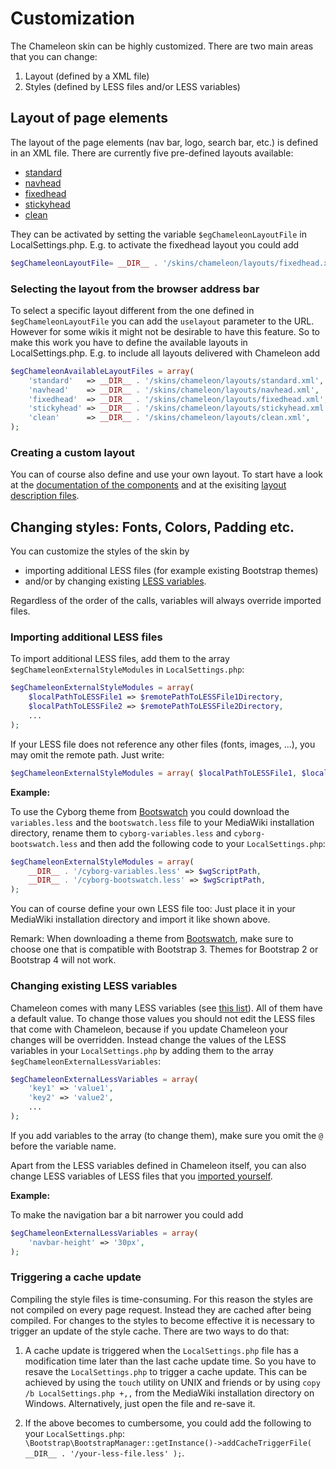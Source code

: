 # Customization

The Chameleon skin can be highly customized. There are two main areas that you can change:

1. Layout (defined by a XML file)
2. Styles (defined by LESS files and/or LESS variables)

## Layout of page elements

The layout of the page elements (nav bar, logo, search bar, etc.) is defined in
an XML file. There are currently five pre-defined layouts available:
* [standard](../layouts/standard.xml)
* [navhead](../layouts/navhead.xml)
* [fixedhead](../layouts/fixedhead.xml)
* [stickyhead](../layouts/stickyhead.xml)
* [clean](../layouts/clean.xml)

They can be activated by setting the
variable `$egChameleonLayoutFile` in LocalSettings.php. E.g. to activate the
fixedhead layout you could add
```php
$egChameleonLayoutFile= __DIR__ . '/skins/chameleon/layouts/fixedhead.xml';
```

### Selecting the layout from the browser address bar

To select a specific layout different from the one defined in
`$egChameleonLayoutFile` you can add the `uselayout` parameter to the URL.
However for some wikis it might not be desirable to have this feature. So to
make this work you have to define the available layouts in
LocalSettings.php. E.g. to include all layouts delivered with Chameleon add
```php
$egChameleonAvailableLayoutFiles = array(
	'standard'   => __DIR__ . '/skins/chameleon/layouts/standard.xml',
	'navhead'    => __DIR__ . '/skins/chameleon/layouts/navhead.xml',
	'fixedhead'  => __DIR__ . '/skins/chameleon/layouts/fixedhead.xml',
	'stickyhead' => __DIR__ . '/skins/chameleon/layouts/stickyhead.xml',
	'clean'      => __DIR__ . '/skins/chameleon/layouts/clean.xml',
);
```

### Creating a custom layout

You can of course also define and use your own layout. To start have a look at the
[documentation of the components](components.md) and at the exisiting
[layout description files](../layouts).

## Changing styles: Fonts, Colors, Padding etc.

You can customize the styles of the skin by 
* importing additional LESS files (for example existing Bootstrap themes)
* and/or by changing existing [LESS variables](variables.md).

Regardless of the order of the calls, variables will always override imported files.

### Importing additional LESS files

To import additional LESS files, add them to the array
`$egChameleonExternalStyleModules` in `LocalSettings.php`:
```php
$egChameleonExternalStyleModules = array(
    $localPathToLESSFile1 => $remotePathToLESSFile1Directory,
    $localPathToLESSFile2 => $remotePathToLESSFile2Directory,
    ...
);
```

If your LESS file does not reference any other files (fonts, images, ...), you
may omit the remote path. Just write:
```php
$egChameleonExternalStyleModules = array( $localPathToLESSFile1, $localPathToLESSFile2, ... );
```

**Example:**

To use the Cyborg theme from [Bootswatch](http://bootswatch.com/3/) you could
download the `variables.less` and the `bootswatch.less` file to your MediaWiki
installation directory, rename them to `cyborg-variables.less` and
`cyborg-bootswatch.less` and then add the following code to your
`LocalSettings.php`:

```php
$egChameleonExternalStyleModules = array(
    __DIR__ . '/cyborg-variables.less' => $wgScriptPath,
    __DIR__ . '/cyborg-bootswatch.less' => $wgScriptPath,
);
```

You can of course define your own LESS file too: Just place it in your MediaWiki installation
directory and import it like shown above.

Remark: When downloading a theme from [Bootswatch](http://bootswatch.com/3/), make sure to
choose one that is compatible with Bootstrap 3. Themes for Bootstrap 2 or Bootstrap 4 will not work.

### Changing existing LESS variables

Chameleon comes with many LESS variables (see [this list](variables.md)). All of them have a default value. To change those values you should not edit the LESS files that come with Chameleon, because if you update Chameleon your changes will be overridden. Instead change the values of the LESS variables in your `LocalSettings.php` by adding them to the array
`$egChameleonExternalLessVariables`:

```php
$egChameleonExternalLessVariables = array(
    'key1' => 'value1',
    'key2' => 'value2',
    ...
);
```

If you add variables to the array (to change them), make sure you omit the `@` before the variable name.

Apart from the LESS variables defined in Chameleon itself, you can also change LESS variables of LESS files that you [imported yourself](#importing-additional-less-files).

**Example:**

To make the navigation bar a bit narrower you could add
```php
$egChameleonExternalLessVariables = array(
    'navbar-height' => '30px',
);
```

### Triggering a cache update

Compiling the style files is time-consuming. For this reason the styles are
not compiled on every page request. Instead they are cached after being
compiled. For changes to the styles to become effective it is necessary to
trigger an update of the style cache. There are two ways to do that:

1. A cache update is triggered when the `LocalSettings.php` file has a modification time later than the last cache update time. So you have to resave the `LocalSettings.php` to trigger a cache update. This can be achieved by using the `touch` utility on UNIX and friends or by using `copy /b LocalSettings.php +,,` from the MediaWiki installation directory on Windows. Alternatively, just open the file and re-save it.

2. If the above becomes to cumbersome, you could add the following to your `LocalSettings.php`:  
`\Bootstrap\BootstrapManager::getInstance()->addCacheTriggerFile( __DIR__ . '/your-less-file.less' );`.




